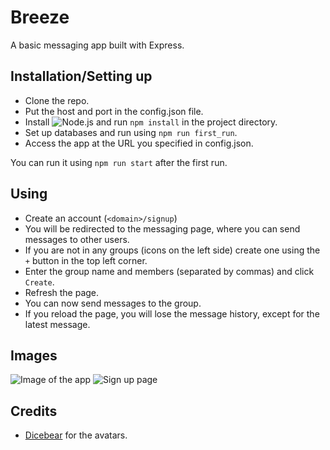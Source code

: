 # Breeze

A basic messaging app built with Express.

## Installation/Setting up

- Clone the repo.
- Put the host and port in the config.json file.
- Install ![Node.js](https://nodejs.dev//en/) and run `npm install` in the project directory.
- Set up databases and run using `npm run first_run`.
- Access the app at the URL you specified in config.json.

You can run it using `npm run start` after the first run.

## Using

- Create an account (`<domain>/signup`)
- You will be redirected to the messaging page, where you can send messages to other users.
- If you are not in any groups (icons on the left side) create one using the `+` button in the top left corner.
- Enter the group name and members (separated by commas) and click `Create`.
- Refresh the page.
- You can now send messages to the group.
- If you reload the page, you will lose the message history, except for the latest message.

## Images

![Image of the app](https://i.imgur.com/P6Mu2op.png)
![Sign up page](https://i.imgur.com/K0mqRCw.png)

## Credits

- [Dicebear](https://dicebear.com) for the avatars.
